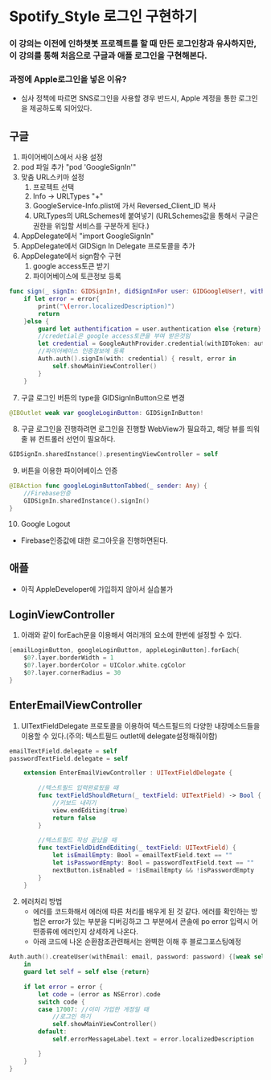 #  Spotify_Style 로그인 구현하기
### 이 강의는 이전에 인하챗봇 프로젝트를 할 때 만든 로그인창과 유사하지만, 이 강의를 통해 처음으로 구글과 애플 로그인을 구현해본다.  

###  과정에 Apple로그인을 넣은 이유?
- 심사 정책에 따르면 SNS로그인을 사용할 경우 반드시, Apple 계정을 통한 로그인을 제공하도록 되어있다.

##  구글
1. 파이어베이스에서 사용 설정
2. pod 파일 추가 "pod 'GoogleSignIn'"
3. 맞춤 URL스키마 설정
    1) 프로젝트 선택
    2) Info -> URLTypes "+"
    3) GoogleService-Info.plist에 가서 Reversed_Client_ID 복사
    4) URLTypes의 URLSchemes에 붙여넣기 (URLSchemes값을 통해서 구글은 권한을 위임할 서비스를 구분하게 된다.)
4. AppDelegate에서 "import GoogleSignIn"
5. AppDelegate에서 GIDSign In Delegate 프로토콜을 추가
6. AppDelegate에서 sign함수 구현
    1) google access토큰 받기
    2) 파이어베이스에 토큰정보 등록
```swift
func sign(_ signIn: GIDSignIn!, didSignInFor user: GIDGoogleUser!, withError error: Error!) {
    if let error = error{
        print("\(error.localizedDescription)")
        return
    }else {
        guard let authentification = user.authentication else {return}
        //credetial은 google access토큰을 부여 받은것임
        let credential = GoogleAuthProvider.credential(withIDToken: authentification.idToken, accessToken: authentification.accessToken)
        //파이어베이스 인증정보에 등록
        Auth.auth().signIn(with: credential) { result, error in
            self.showMainViewController()
        }
    }
```
7. 구글 로그인 버튼의 type을 GIDSignInButton으로 변경
```swift
@IBOutlet weak var googleLoginButton: GIDSignInButton!
```
8. 구글 로그인을 진행하려면 로그인을 진행할 WebView가 필요하고, 해당 뷰를 띄워줄 뷰 컨트롤러 선언이 필요하다.
```swift
GIDSignIn.sharedInstance().presentingViewController = self
```
9. 버튼을 이용한 파이어베이스 인증
```swift
@IBAction func googleLoginButtonTabbed(_ sender: Any) {
    //Firebase인증
    GIDSignIn.sharedInstance().signIn()
}
```
10. Google Logout
- Firebase인증값에 대한 로그아웃을 진행하면된다.



## 애플
- 아직 AppleDeveloper에 가입하지 않아서 실습불가



## LoginViewController
1. 아래와 같이 forEach문을 이용해서 여러개의 요소에 한번에 설정할 수 있다.
```swift
[emailLoginButton, googleLoginButton, appleLoginButton].forEach{
    $0?.layer.borderWidth = 1
    $0?.layer.borderColor = UIColor.white.cgColor
    $0?.layer.cornerRadius = 30
}
```

## EnterEmailViewController
1. UITextFieldDelegate 프로토콜을 이용하여 텍스트필드의 다양한 내장메소드들을 이용할 수 있다.(주의: 텍스트필드 outlet에 delegate설정해줘야함)
```swift
emailTextField.delegate = self
passwordTextField.delegate = self
```

```swift
    extension EnterEmailViewController : UITextFieldDelegate {
        
        //텍스트필드 입력완료됬을 때
        func textFieldShouldReturn(_ textField: UITextField) -> Bool {
            //키보드 내리기
            view.endEditing(true)
            return false
        }
        
        //텍스트필드 작성 끝났을 때
        func textFieldDidEndEditing(_ textField: UITextField) {
            let isEmailEmpty: Bool = emailTextField.text == ""
            let isPasswordEmpty: Bool = passwordTextField.text == ""
            nextButton.isEnabled = !isEmailEmpty && !isPasswordEmpty
        }
    }
```

2. 에러처리 방법
    - 에러를 코드화해서 에러에 따른 처리를 배우게 된 것 같다. 에러를 확인하는 방법은 error가 있는 부분을 디버깅하고 그 부분에서 콘솔에 po error 입력시 어떤종류에 에러인지 상세하게 나온다.
    - 아래 코드에 나온 순환참조관련해서는 완벽한 이해 후 블로그포스팅예정
```swift
Auth.auth().createUser(withEmail: email, password: password) {[weak self] Result, error
    in
    guard let self = self else {return}
    
    if let error = error {
        let code = (error as NSError).code
        switch code {
        case 17007: //이미 가입한 게정일 때
            //로그인 하기
            self.showMainViewController()
        default:
            self.errorMessageLabel.text = error.localizedDescription

        }
    }
}
```
